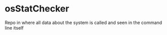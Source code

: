 # osStatChecker
Repo in where all data about the system is called and seen in the command line itself
